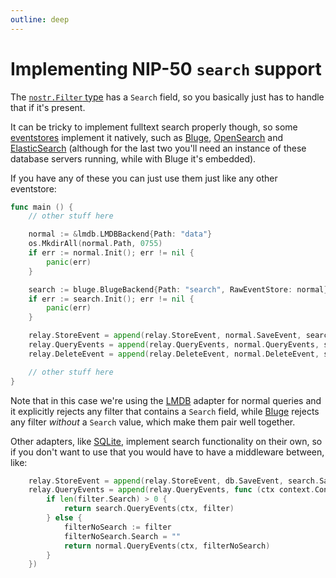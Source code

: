 ```yaml
---
outline: deep
---
```


# Implementing NIP-50 `search` support

The [`nostr.Filter` type](https://pkg.go.dev/github.com/nbd-wtf/go-nostr#Filter) has a `Search` field, so you basically just has to handle that if it's present.

It can be tricky to implement fulltext search properly though, so some [eventstores](eventstore) implement it natively, such as [Bluge](https://pkg.go.dev/github.com/fiatjaf/eventstore/bluge), [OpenSearch](https://pkg.go.dev/github.com/fiatjaf/eventstore/opensearch) and [ElasticSearch](https://pkg.go.dev/github.com/fiatjaf/eventstore/elasticsearch) (although for the last two you'll need an instance of these database servers running, while with Bluge it's embedded).

If you have any of these you can just use them just like any other eventstore:

```go
func main () {
    // other stuff here

	normal := &lmdb.LMDBBackend{Path: "data"}
	os.MkdirAll(normal.Path, 0755)
	if err := normal.Init(); err != nil {
		panic(err)
	}

	search := bluge.BlugeBackend{Path: "search", RawEventStore: normal}
	if err := search.Init(); err != nil {
		panic(err)
	}

	relay.StoreEvent = append(relay.StoreEvent, normal.SaveEvent, search.SaveEvent)
	relay.QueryEvents = append(relay.QueryEvents, normal.QueryEvents, search.QueryEvents)
	relay.DeleteEvent = append(relay.DeleteEvent, normal.DeleteEvent, search.DeleteEvent)

    // other stuff here
}
```

Note that in this case we're using the [LMDB](https://pkg.go.dev/github.com/fiatjaf/eventstore/lmdb) adapter for normal queries and it explicitly rejects any filter that contains a `Search` field, while [Bluge](https://pkg.go.dev/github.com/fiatjaf/eventstore/bluge) rejects any filter _without_ a `Search` value, which make them pair well together.

Other adapters, like [SQLite](https://pkg.go.dev/github.com/fiatjaf/eventstore/sqlite3), implement search functionality on their own, so if you don't want to use that you would have to have a middleware between, like:

```go
	relay.StoreEvent = append(relay.StoreEvent, db.SaveEvent, search.SaveEvent)
	relay.QueryEvents = append(relay.QueryEvents, func (ctx context.Context, filter nostr.Filter) (chan *nostr.Event, error) {
        if len(filter.Search) > 0 {
			return search.QueryEvents(ctx, filter)
        } else {
			filterNoSearch := filter
            filterNoSearch.Search = ""
			return normal.QueryEvents(ctx, filterNoSearch)
		}
	})
```
